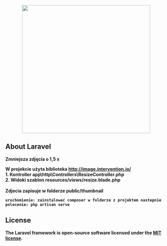 <p align="center"><img src="https://res.cloudinary.com/dtfbvvkyp/image/upload/v1566331377/laravel-logolockup-cmyk-red.svg" width="400"></p>

<p align="center">

## About Laravel

<b>Zmniejsza zdjęcia o 1,5 x</b> </br>

<b> W projekcie użyta biblioteka http://image.intervention.io/ <b> </br>
    1. Kontroller app\http\Controllers\ResizeController.php </br>
    2. Widoki szablon resources/views/resize.blade.php <b></br></br>
    Zdjecia zapisuje w folderze public/thumbnail
    
    
    uruchomienie: zainstalować composer w folderze z projektem nastepnie polecenie: php artisan serve 
    

## License

The Laravel framework is open-source software licensed under the [MIT license](https://opensource.org/licenses/MIT).
